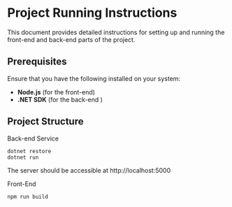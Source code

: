 # Project Running Instructions

This document provides detailed instructions for setting up and running the front-end and back-end parts of the project.

## Prerequisites

Ensure that you have the following installed on your system:
- **Node.js** (for the front-end)
- **.NET SDK** (for the back-end )

## Project Structure
Back-end Service
```
dotnet restore
dotnet run
```
The server should be accessible at http://localhost:5000

Front-End 
```
npm run build
```

